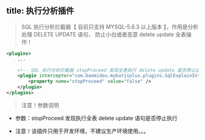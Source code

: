 title: 执行分析插件
---
> SQL 执行分析拦截器【 目前只支持 MYSQL-5.6.3 以上版本 】，作用是分析 处理 DELETE UPDATE 语句，
防止小白或者恶意 delete update 全表操作！

```xml
<plugins>
    ...

    <!-- SQL 执行分析拦截器 stopProceed 发现全表执行 delete update 是否停止运行 -->
    <plugin interceptor="com.baomidou.mybatisplus.plugins.SqlExplainInterceptor">
        <property name="stopProceed" value="false" />
    </plugin>
</plugins>
```

> 注意！参数说明

* 参数：stopProceed  发现执行全表 delete update 语句是否停止执行

* 注意！该插件只用于开发环境，不建议生产环境使用。。。
